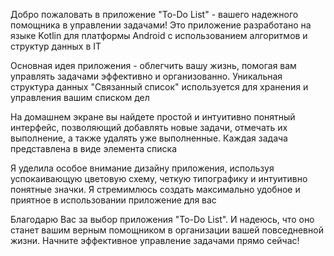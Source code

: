 Добро пожаловать в приложение "To-Do List" - вашего надежного помощника в управлении задачами! Это приложение разработано на языке Kotlin для платформы Android с использованием алгоритмов и структур данных в IT            

Основная идея приложения - облегчить вашу жизнь, помогая вам управлять задачами эффективно и организованно. Уникальная структура данных "Связанный список" используется для хранения и управления вашим списком дел            

На домашнем экране вы найдете простой и интуитивно понятный интерфейс, позволяющий добавлять новые задачи, отмечать их выполнение, а также удалять уже выполненные. Каждая задача представлена в виде элемента списка              

Я уделила особое внимание дизайну приложения, используя успокаивающую цветовую схему, четкую типографику и интуитивно понятные значки. Я стремимлюсь создать максимально удобное и приятное в использовании приложение для вас               

Благодарю Вас за выбор приложения "To-Do List". И надеюсь, что оно станет вашим верным помощником в организации вашей повседневной жизни. Начните эффективное управление задачами прямо сейчас!              
